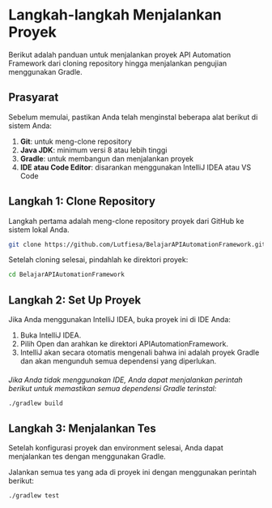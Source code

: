 # Langkah-langkah Menjalankan Proyek

Berikut adalah panduan untuk menjalankan proyek API Automation Framework dari cloning repository hingga menjalankan pengujian menggunakan Gradle.

## Prasyarat
Sebelum memulai, pastikan Anda telah menginstal beberapa alat berikut di sistem Anda:
1. **Git**: untuk meng-clone repository
2. **Java JDK**: minimum versi 8 atau lebih tinggi
3. **Gradle**: untuk membangun dan menjalankan proyek
4. **IDE atau Code Editor**: disarankan menggunakan IntelliJ IDEA atau VS Code

## Langkah 1: Clone Repository
Langkah pertama adalah meng-clone repository proyek dari GitHub ke sistem lokal Anda.

```bash
git clone https://github.com/Lutfiesa/BelajarAPIAutomationFramework.git
```
Setelah cloning selesai, pindahlah ke direktori proyek:
```bash
cd BelajarAPIAutomationFramework
```
## Langkah 2: Set Up Proyek
Jika Anda menggunakan IntelliJ IDEA, buka proyek ini di IDE Anda:

1. Buka IntelliJ IDEA.
2. Pilih Open dan arahkan ke direktori APIAutomationFramework.
3. IntelliJ akan secara otomatis mengenali bahwa ini adalah proyek Gradle dan akan mengunduh semua dependensi yang diperlukan.

#### 
_Jika Anda tidak menggunakan IDE, Anda dapat menjalankan perintah berikut untuk memastikan semua dependensi Gradle terinstal:_

```bash
./gradlew build
```

## Langkah 3: Menjalankan Tes
Setelah konfigurasi proyek dan environment selesai, Anda dapat menjalankan tes dengan menggunakan Gradle.

Jalankan semua tes yang ada di proyek ini dengan menggunakan perintah berikut:
```bash
./gradlew test
```
